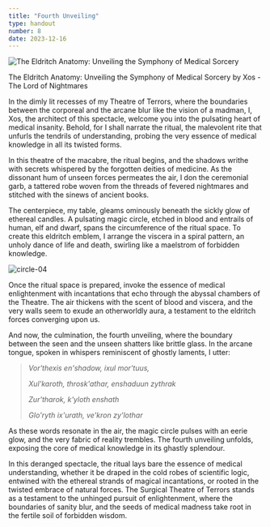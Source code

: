 ```yaml
---
title: "Fourth Unveiling"
type: handout
number: 8
date: 2023-12-16
---
```


![The Eldritch Anatomy: Unveiling the Symphony of Medical Sorcery](/session-reports/assets/images/handouts/fourth-unveiling-01.png)

The Eldritch Anatomy: Unveiling the Symphony of Medical Sorcery
by Xos - The Lord of Nightmares

In the dimly lit recesses of my Theatre of Terrors, where the boundaries between the corporeal and the arcane blur like the vision of a madman, I, Xos, the architect of this spectacle, welcome you into the pulsating heart of medical insanity. Behold, for I shall narrate the ritual, the malevolent rite that unfurls the tendrils of understanding, probing the very essence of medical knowledge in all its twisted forms.

In this theatre of the macabre, the ritual begins, and the shadows writhe with secrets whispered by the forgotten deities of medicine. As the dissonant hum of unseen forces permeates the air, I don the ceremonial garb, a tattered robe woven from the threads of fevered nightmares and stitched with the sinews of ancient books.

The centerpiece, my table, gleams ominously beneath the sickly glow of ethereal candles. A pulsating magic circle, etched in blood and entrails of human, elf and dwarf, spans the circumference of the ritual space. To create this eldritch emblem, I arrange the viscera in a spiral pattern, an unholy dance of life and death, swirling like a maelstrom of forbidden knowledge.

![circle-04](/session-reports/assets/images/handouts/circle-04.png)

Once the ritual space is prepared, invoke the essence of medical enlightenment with incantations that echo through the abyssal chambers of the Theatre. The air thickens with the scent of blood and viscera, and the very walls seem to exude an otherworldly aura, a testament to the eldritch forces converging upon us.

And now, the culmination, the fourth unveiling, where the boundary between the seen and the unseen shatters like brittle glass. In the arcane tongue, spoken in whispers reminiscent of ghostly laments, I utter:

> *Vor'thexis en'shadow, ixul mor'tuus,*
>
> *Xul'karoth, throsk'athar, enshaduun zythrak*
>
> *Zur'tharok, k'yloth enshath*
>
> *Glo'ryth ix'urath, ve'kron zy'lothar*

As these words resonate in the air, the magic circle pulses with an eerie glow, and the very fabric of reality trembles. The fourth unveiling unfolds, exposing the core of medical knowledge in its ghastly splendour.

In this deranged spectacle, the ritual lays bare the essence of medical understanding, whether it be draped in the cold robes of scientific logic, entwined with the ethereal strands of magical incantations, or rooted in the twisted embrace of natural forces. The Surgical Theatre of Terrors stands as a testament to the unhinged pursuit of enlightenment, where the boundaries of sanity blur, and the seeds of medical madness take root in the fertile soil of forbidden wisdom.